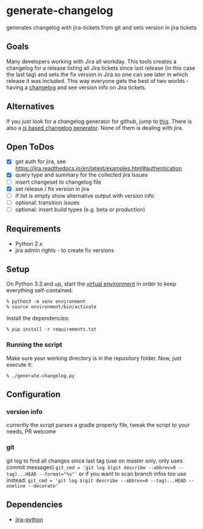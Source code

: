 # generate-changelog
generates changelog with jira-tickets from git and sets version in jira tickets

## Goals
Many developers working with Jira all workday. This tools creates a changelog for a release listing all Jira tickets since last release (in this case the last tag) and sets the fix version in Jira so one can see later in which release it was included. This way everyone gets the best of two worlds - having a [changelog][1] and see version info on Jira tickets.

## Alternatives
If you just look for a changelog generator for github, jump to [this](https://github.com/github-changelog-generator/github-changelog-generator).
There is also a [js based changelog generator](https://github.com/lob/generate-changelog).
None of them is dealing with jira.

## Open ToDos
- [x] get auth for jira, see https://jira.readthedocs.io/en/latest/examples.html#authentication
- [x] query type and summary for the collected jira issues
- [ ] insert changeset to changelog file
- [x] set release / fix version in jira
- [ ] if list is empty show alternative output with version info
- [ ] optional: transition issues
- [ ] optional: insert build types (e.g. beta or production)

## Requirements
- Python 2.x
- jira admin rights - to create fix versions

## Setup

On Python 3.3 and up, start the [virtual environment][1] in order to keep everything self-contained:

    % python3 -m venv environment
    % source environment/bin/activate

Install the dependencies:

    % pip install -r requirements.txt

### Running the script

Make sure your working directory is in the repository folder. Now, just execute it:

    % ./generate-changelog.py


## Configuration
### version info
currently the script parses a gradle property file, tweak the script to your needs, PR
welcome

### git
git log to find all changes since last tag (use on master only, only uses commit messages)
`git_cmd = 'git log $(git describe --abbrev=0 --tag)...HEAD --format="%s"'`
or
if you want to scan branch infos too use instead:
`git_cmd = 'git log $(git describe --abbrev=0 --tag)...HEAD --oneline --decorate'`

## Dependencies

- [jira-python](https://github.com/pycontribs/jira)

[1]: https://keepachangelog.com/en/1.0.0/
[2]: https://packaging.python.org/tutorials/installing-packages/#creating-virtual-environments
